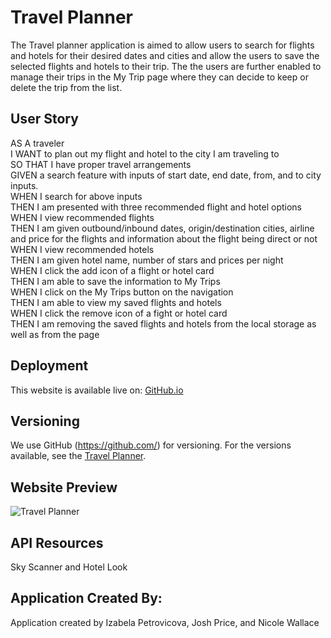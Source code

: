 # Travel Planner
The Travel planner application is aimed to allow users to search for flights and hotels for their desired dates and cities and allow the users to save the selected flights and hotels to their trip. The the users are further enabled to manage their trips in the My Trip page where they can decide to keep or delete the trip from the list.

## User Story 
AS A traveler <br>
I WANT to plan out my flight and hotel to the city I am traveling to<br>
SO THAT I have proper travel arrangements<br>
GIVEN a search feature with inputs of start date, end date, from, and to city inputs.<br>
WHEN I search for above inputs<br>
THEN I am presented with three recommended flight and hotel options <br>
WHEN I view recommended flights <br>
THEN I am given outbound/inbound dates, origin/destination cities, airline and price for the flights and information about the flight being direct or not <br>
WHEN I view recommended hotels <br>
THEN I am given hotel name, number of stars and prices per night<br>
WHEN I click the add icon of a flight or hotel card<br>
THEN I am able to save the information to My Trips <br>
WHEN I click on the My Trips button on the navigation<br>
THEN I am able to view my saved flights and hotels<br>
WHEN I click the remove icon of a fight or hotel card<br>
THEN I am removing the saved flights and hotels from the local storage as well as from the page<br>


## Deployment
This website is available live on: [GitHub.io](https://izabelacloud.github.io/Travel-Planner/)

## Versioning
We use GitHub (https://github.com/) for versioning. For the versions available, see the [Travel Planner](https://github.com/izabelacloud/Travel-Planner).

## Website Preview

![Travel Planner](TBD)

## API Resources
Sky Scanner and Hotel Look

## Application Created By: 
Application created by Izabela Petrovicova, Josh Price, and Nicole Wallace